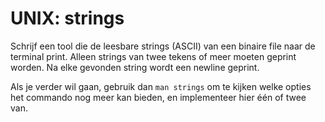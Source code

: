 # UNIX: strings

Schrijf een tool die de leesbare strings (ASCII) van een binaire file naar de terminal print. Alleen strings van twee tekens of meer moeten geprint worden. Na elke gevonden string wordt een newline geprint.

Als je verder wil gaan, gebruik dan `man strings` om te kijken welke opties het commando nog meer kan bieden, en implementeer hier één of twee van.
